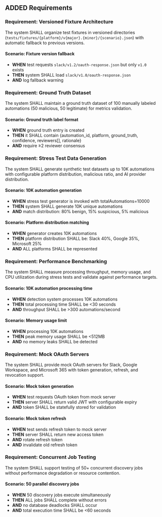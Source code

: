 ## ADDED Requirements

### Requirement: Versioned Fixture Architecture
The system SHALL organize test fixtures in versioned directories (`tests/fixtures/{platform}/v{major}.{minor}/{scenario}.json`) with automatic fallback to previous versions.

#### Scenario: Fixture version fallback
- **WHEN** test requests `slack/v1.2/oauth-response.json` but only `v1.0` exists
- **THEN** system SHALL load `slack/v1.0/oauth-response.json`
- **AND** log fallback warning

### Requirement: Ground Truth Dataset
The system SHALL maintain a ground truth dataset of 100 manually labeled automations (50 malicious, 50 legitimate) for metrics validation.

#### Scenario: Ground truth label format
- **WHEN** ground truth entry is created
- **THEN** it SHALL contain {automation_id, platform, ground_truth, confidence, reviewers[], rationale}
- **AND** require ≥2 reviewer consensus

### Requirement: Stress Test Data Generation
The system SHALL generate synthetic test datasets up to 10K automations with configurable platform distribution, malicious ratio, and AI provider distribution.

#### Scenario: 10K automation generation
- **WHEN** stress test generator is invoked with totalAutomations=10000
- **THEN** system SHALL generate 10K unique automations
- **AND** match distribution: 80% benign, 15% suspicious, 5% malicious

#### Scenario: Platform distribution matching
- **WHEN** generator creates 10K automations
- **THEN** platform distribution SHALL be: Slack 40%, Google 35%, Microsoft 25%
- **AND** ALL platforms SHALL be represented

### Requirement: Performance Benchmarking
The system SHALL measure processing throughput, memory usage, and CPU utilization during stress tests and validate against performance targets.

#### Scenario: 10K automation processing time
- **WHEN** detection system processes 10K automations
- **THEN** total processing time SHALL be <30 seconds
- **AND** throughput SHALL be >300 automations/second

#### Scenario: Memory usage limit
- **WHEN** processing 10K automations
- **THEN** peak memory usage SHALL be <512MB
- **AND** no memory leaks SHALL be detected

### Requirement: Mock OAuth Servers
The system SHALL provide mock OAuth servers for Slack, Google Workspace, and Microsoft 365 with token generation, refresh, and revocation support.

#### Scenario: Mock token generation
- **WHEN** test requests OAuth token from mock server
- **THEN** server SHALL return valid JWT with configurable expiry
- **AND** token SHALL be statefully stored for validation

#### Scenario: Mock token refresh
- **WHEN** test sends refresh token to mock server
- **THEN** server SHALL return new access token
- **AND** rotate refresh token
- **AND** invalidate old refresh token

### Requirement: Concurrent Job Testing
The system SHALL support testing of 50+ concurrent discovery jobs without performance degradation or resource contention.

#### Scenario: 50 parallel discovery jobs
- **WHEN** 50 discovery jobs execute simultaneously
- **THEN** ALL jobs SHALL complete without errors
- **AND** no database deadlocks SHALL occur
- **AND** total execution time SHALL be <60 seconds
